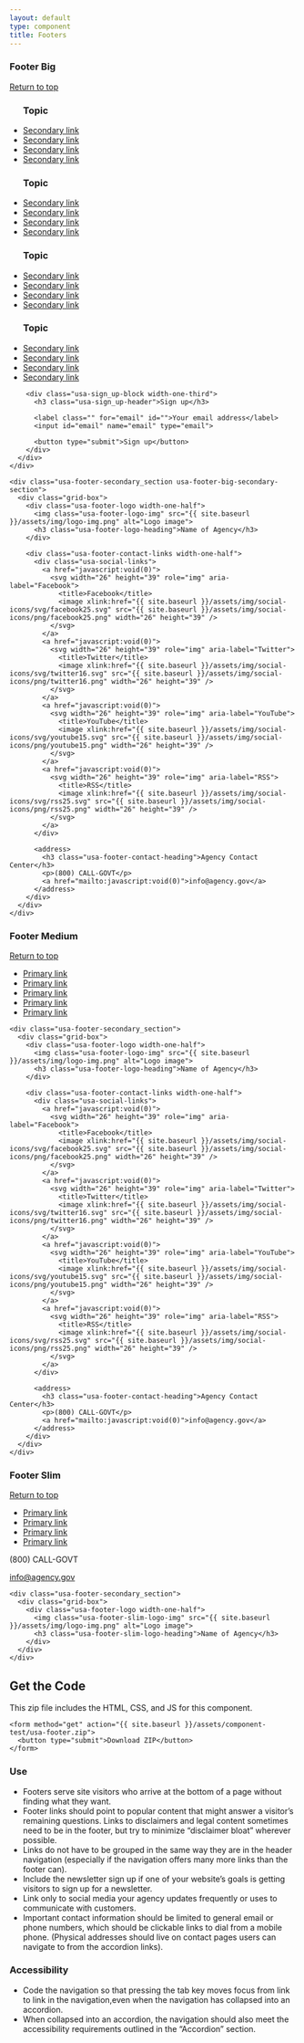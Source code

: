 ```yaml
---
layout: default
type: component
title: Footers
---
```


<div class="preview">

  <h3>Footer Big</h3>

  <footer class="usa-footer usa-footer-big usa-sans" role="contentinfo">
    <div class="grid-box usa-footer-return-to-top">
      <a href="#">Return to top</a>
    </div>
    <div class="usa-footer-primary-section">
      <div class="grid-box">
        <nav class="usa-footer-nav width-two-thirds">
          <ul class="usa-unstyled-list width-one-fourth">
            <h3 class="usa-footer-primary-link">Topic</h3>
            <li><a href="javascript:void(0)">Secondary link</a></li>
            <li><a href="javascript:void(0)">Secondary link</a></li>
            <li><a href="javascript:void(0)">Secondary link</a></li>
            <li><a href="javascript:void(0)">Secondary link</a></li>
          </ul>
          <ul class="usa-unstyled-list width-one-fourth">
            <h3 class="usa-footer-primary-link">Topic</h3>
            <li><a href="javascript:void(0)">Secondary link</a></li>
            <li><a href="javascript:void(0)">Secondary link</a></li>
            <li><a href="javascript:void(0)">Secondary link</a></li>
            <li><a href="javascript:void(0)">Secondary link</a></li>
          </ul>
          <ul class="usa-unstyled-list width-one-fourth">
            <h3 class="usa-footer-primary-link">Topic</h3>
            <li><a href="javascript:void(0)">Secondary link</a></li>
            <li><a href="javascript:void(0)">Secondary link</a></li>
            <li><a href="javascript:void(0)">Secondary link</a></li>
            <li><a href="javascript:void(0)">Secondary link</a></li>
          </ul>
          <ul class="usa-unstyled-list width-one-fourth">
            <h3 class="usa-footer-primary-link">Topic</h3>
            <li><a href="javascript:void(0)">Secondary link</a></li>
            <li><a href="javascript:void(0)">Secondary link</a></li>
            <li><a href="javascript:void(0)">Secondary link</a></li>
            <li><a href="javascript:void(0)">Secondary link</a></li>
          </ul>
        </nav>

        <div class="usa-sign_up-block width-one-third">
          <h3 class="usa-sign_up-header">Sign up</h3>

          <label class="" for="email" id="">Your email address</label>
          <input id="email" name="email" type="email">

          <button type="submit">Sign up</button>
        </div>
      </div>
    </div>

    <div class="usa-footer-secondary_section usa-footer-big-secondary-section">
      <div class="grid-box">
        <div class="usa-footer-logo width-one-half">
          <img class="usa-footer-logo-img" src="{{ site.baseurl }}/assets/img/logo-img.png" alt="Logo image">
          <h3 class="usa-footer-logo-heading">Name of Agency</h3>
        </div>

        <div class="usa-footer-contact-links width-one-half">
          <div class="usa-social-links">
            <a href="javascript:void(0)">
              <svg width="26" height="39" role="img" aria-label="Facebook">
                <title>Facebook</title>
                <image xlink:href="{{ site.baseurl }}/assets/img/social-icons/svg/facebook25.svg" src="{{ site.baseurl }}/assets/img/social-icons/png/facebook25.png" width="26" height="39" />
              </svg>
            </a>
            <a href="javascript:void(0)">            
              <svg width="26" height="39" role="img" aria-label="Twitter">
                <title>Twitter</title>
                <image xlink:href="{{ site.baseurl }}/assets/img/social-icons/svg/twitter16.svg" src="{{ site.baseurl }}/assets/img/social-icons/png/twitter16.png" width="26" height="39" />
              </svg>
            </a>
            <a href="javascript:void(0)">
              <svg width="26" height="39" role="img" aria-label="YouTube">
                <title>YouTube</title>
                <image xlink:href="{{ site.baseurl }}/assets/img/social-icons/svg/youtube15.svg" src="{{ site.baseurl }}/assets/img/social-icons/png/youtube15.png" width="26" height="39" />
              </svg>
            </a>
            <a href="javascript:void(0)">
              <svg width="26" height="39" role="img" aria-label="RSS">
                <title>RSS</title>
                <image xlink:href="{{ site.baseurl }}/assets/img/social-icons/svg/rss25.svg" src="{{ site.baseurl }}/assets/img/social-icons/png/rss25.png" width="26" height="39" />
              </svg>
            </a>
          </div>
          
          <address>
            <h3 class="usa-footer-contact-heading">Agency Contact Center</h3>
            <p>(800) CALL-GOVT</p>
            <a href="mailto:javascript:void(0)">info@agency.gov</a>
          </address>
        </div>
      </div>
    </div>
  </footer>

  <h3>Footer Medium</h3>

  <footer class="usa-footer usa-footer-medium usa-sans" role="contentinfo">
    <div class="grid-box usa-footer-return-to-top">
      <a href="#">Return to top</a>
    </div>
    <div class="usa-footer-primary-section">
      <div class="grid-box">
        <nav class="usa-footer-nav">
          <ul class="usa-unstyled-list">
            <li class="width-one-sixth">
              <a class="usa-footer-primary-link" href="#">Primary link</a>
            </li>
            <li class="width-one-sixth">
              <a class="usa-footer-primary-link" href="#">Primary link</a>
            </li>
            <li class="width-one-sixth">
              <a class="usa-footer-primary-link" href="#">Primary link</a>
            </li>
            <li class="width-one-sixth">
              <a class="usa-footer-primary-link" href="#">Primary link</a>
            </li>
            <li class="width-one-sixth">
              <a class="usa-footer-primary-link" href="#">Primary link</a>
            </li>                    
          </ul>
        </nav>
      </div>
    </div>

    <div class="usa-footer-secondary_section">
      <div class="grid-box">
        <div class="usa-footer-logo width-one-half">
          <img class="usa-footer-logo-img" src="{{ site.baseurl }}/assets/img/logo-img.png" alt="Logo image">
          <h3 class="usa-footer-logo-heading">Name of Agency</h3>
        </div>

        <div class="usa-footer-contact-links width-one-half">
          <div class="usa-social-links">
            <a href="javascript:void(0)">
              <svg width="26" height="39" role="img" aria-label="Facebook">
                <title>Facebook</title>
                <image xlink:href="{{ site.baseurl }}/assets/img/social-icons/svg/facebook25.svg" src="{{ site.baseurl }}/assets/img/social-icons/png/facebook25.png" width="26" height="39" />
              </svg>
            </a>
            <a href="javascript:void(0)">            
              <svg width="26" height="39" role="img" aria-label="Twitter">
                <title>Twitter</title>
                <image xlink:href="{{ site.baseurl }}/assets/img/social-icons/svg/twitter16.svg" src="{{ site.baseurl }}/assets/img/social-icons/png/twitter16.png" width="26" height="39" />
              </svg>
            </a>
            <a href="javascript:void(0)">
              <svg width="26" height="39" role="img" aria-label="YouTube">
                <title>YouTube</title>
                <image xlink:href="{{ site.baseurl }}/assets/img/social-icons/svg/youtube15.svg" src="{{ site.baseurl }}/assets/img/social-icons/png/youtube15.png" width="26" height="39" />
              </svg>
            </a>
            <a href="javascript:void(0)">
              <svg width="26" height="39" role="img" aria-label="RSS">
                <title>RSS</title>
                <image xlink:href="{{ site.baseurl }}/assets/img/social-icons/svg/rss25.svg" src="{{ site.baseurl }}/assets/img/social-icons/png/rss25.png" width="26" height="39" />
              </svg>
            </a>
          </div>
          
          <address>
            <h3 class="usa-footer-contact-heading">Agency Contact Center</h3>
            <p>(800) CALL-GOVT</p>
            <a href="mailto:javascript:void(0)">info@agency.gov</a>
          </address>
        </div>
      </div>
    </div>
  </footer>

  <h3>Footer Slim</h3>

  <footer class="usa-footer usa-footer-slim usa-sans" role="contentinfo">
    <div class="grid-box usa-footer-return-to-top">
      <a href="#">Return to top</a>
    </div>
    <div class="usa-footer-primary-section">
      <div class="grid-box">
        <nav class="usa-footer-nav width-two-thirds">
          <ul class="usa-unstyled-list">
            <li class="width-one-fourth">
              <a class="usa-footer-primary-link" href="#">Primary link</a>
            </li>
            <li class="width-one-fourth">
              <a class="usa-footer-primary-link" href="#">Primary link</a>
            </li>
            <li class="width-one-fourth">
              <a class="usa-footer-primary-link" href="#">Primary link</a>
            </li>
            <li class="width-one-fourth">
              <a class="usa-footer-primary-link" href="#">Primary link</a>
            </li>
          </ul>
        </nav>
        <div class="width-one-sixth">
          <p>(800) CALL-GOVT</p>
        </div>
        <div class="width-one-sixth">
          <a href="mailto:javascript:void(0)">info@agency.gov</a>
        </div>          
      </div>
    </div>

    <div class="usa-footer-secondary_section">
      <div class="grid-box">
        <div class="usa-footer-logo width-one-half">
          <img class="usa-footer-slim-logo-img" src="{{ site.baseurl }}/assets/img/logo-img.png" alt="Logo image">
          <h3 class="usa-footer-slim-logo-heading">Name of Agency</h3>
        </div>
      </div>
    </div>
  </footer>

  <div class="download-code">
    <h2>Get the Code</h2>
    <p>This zip file includes the HTML, CSS, and JS for this component.</p>

    <form method="get" action="{{ site.baseurl }}/assets/component-test/usa-footer.zip">
      <button type="submit">Download ZIP</button>
    </form>
  </div>

</div>

<div class="grid-box">
  <div class="grid-item width-one-half annotation">
    <h3>Use</h3>
    <ul>
      <li>Footers serve site visitors who arrive at the bottom of a page without finding what they want.</li>
      <li>Footer links should point to popular content that might answer a visitor’s remaining questions. Links to disclaimers and legal content sometimes need to be in the footer, but try to minimize “disclaimer bloat” wherever possible.</li>
      <li>Links do not have to be grouped in the same way they are in the header navigation (especially if the navigation offers many more links than the footer can).</li>
      <li>Include the newsletter sign up if one of your website’s goals is getting visitors to sign up for a newsletter.</li>
      <li>Link only to social media your agency updates frequently or uses to communicate with customers.</li>
      <li>Important contact information should be limited to general email or phone numbers, which should be clickable links to dial from a mobile phone. (Physical addresses should live on contact pages users can navigate to from the accordion links).</li>
    </ul>
  </div>
  <div class="grid-item width-one-half annotation">
    <h3>Accessibility</h3>
    <ul>
      <li>Code the navigation so that pressing the  tab key moves focus from link to link in the navigation,even when the navigation has collapsed into an accordion.</li>
      <li>When collapsed into an accordion, the navigation should also meet the accessibility requirements outlined in the “Accordion” section.</li>
    </ul>
  </div>  
</div>